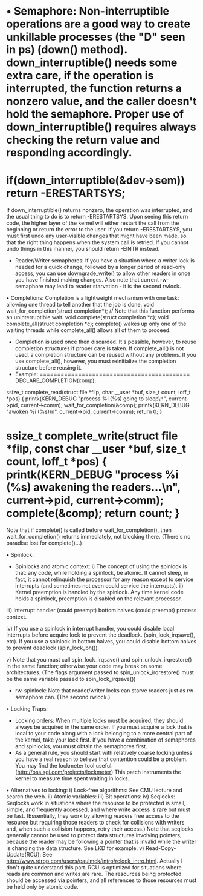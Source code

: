 • Semaphore:
Non-interruptible operations are a good way to create unkillable processes (the "D" seen in ps) (down() method). down_interruptible() needs some extra care, if the operation is interrupted, the function returns a nonzero value, and the caller doesn't hold the semaphore. Proper use of down_interruptible() requires always checking the return value and responding accordingly.
=====================================
if(down_interruptible(&dev->sem))
	return -ERESTARTSYS;
=====================================
If down_interruptible() returns nonzero, the operation was interrupted, and the usual thing to do is to return -ERESTARTSYS. Upon seeing this return code, the higher layer of the kernel will either restart the call from the beginning or return the error to the user. If you return -ERESTARTSYS, you must first undo any user-visible changes that might have been made, so that the right thing happens when the system call is retried. If you cannot undo things in this manner, you should return -EINTR instead.

* Reader/Writer semaphores:
If you have a situation where a writer lock is needed for a quick change, followed by a longer period of read-only access, you can use downgrade_write() to allow other readers in once you have finished making changes.
Also note that current rw-semaphore may lead to reader starvation - it is the second rwlock.

• Completions:
Completion is a lightweight mechanism with one task: allowing one thread to tell another that the job is done. 
	void wait_for_completion(struct completion*); // Note that this function performs an uninterruptible wait. 
	void complete(struct completion *c);
	void complete_all(struct completion *c);
complete() wakes up only one of the waiting threads while complete_all() allows all of them to proceed.

* Completion is used once then discarded. It's possible, however, to reuse completion structures if proper care is taken. If complete_all() is not used, a completion structure can be reused without any problems. If you use complete_all(), however, you must reinitialize the completion structure before reusing it.
* Example:
===========================================
DECLARE_COMPLETION(comp);

ssize_t complete_read(struct file *filp, char __user *buf, size_t count, loff_t *pos)
{
	printk(KERN_DEBUG "process %i (%s) going to sleep\n", current->pid, current->comm);
	wait_for_completion(&comp);
	printk(KERN_DEBUG "awoken %i (%s)\n", current->pid, current->comm);
	return 0;
}

ssize_t complete_write(struct file *filp, const char __user *buf, size_t count, loff_t *pos)
{
	printk(KERN_DEBUG "process %i (%s) awakening the readers...\n", current->pid, current->comm);
	complete(&comp);
	return count;
}
===========================================
Note that if complete() is called before wait_for_completion(), then wait_for_completion() returns immediately, not blocking there. (There's no paradise lost for complete()...)


• Spinlock:
* Spinlocks and atomic context:
i)   The concept of using the spinlock is that: any code, while holding a spinlock, be atomic. It cannot sleep, in fact, it cannot relinquish the processor for any reason except to service interrupts (and sometimes not even could service the interrupts).
ii)  Kernel preemption is handled by the spinlock. Any time kernel code holds a spinlock, preemption is disabled on the relevant processor.

iii) Interrupt handler (could preempt) bottom halves (could preempt) process context.

iv)  If you use a spinlock in interrupt handler, you could disable local interrupts before acquire lock to prevent the deadlock. (spin_lock_irqsave(), etc). If you use a spinlock in bottom halves, you could disable bottom halves to prevent deadlock (spin_lock_bh()).

v)   Note that you must call spin_lock_irqsave() and spin_unlock_irqrestore() in the same function; otherwise your code may break on some architectures. (The flags argument passed to spin_unlock_irqrestore() must be the same variable passed to spin_lock_irqsave())

* rw-spinlock:
Note that reader/writer locks can starve readers just as rw-semaphore can. (The second rwlock.)

• Locking Traps:
* Locking orders: When multiple locks must be acquired, they should always be acquired in the same order. If you must acquire a lock that is local to your code along with a lock belonging to a more central part of the kernel, take your lock first. If you have a combination of semaphores and spinlocks, you must obtain the semaphores first. 
* As a general rule, you should start with relatively coarse locking unless you have a real reason to believe that contention could be a problem. You may find the lockmeter tool useful. (http://oss.sgi.com/projects/lockmeter) This patch instruments the kernel to measure time spent waiting in locks.

• Alternatives to locking:
i)   Lock-free algorithms:
See CMU lecture and search the web.
ii)  Atomic variables:
iii) Bit operations:
iv)  Seqlocks:
Seqlocks work in situations where the resource to be protected is small, simple, and frequently accessed, and where write access is rare but must be fast. (Essentially, they work by allowing readers free access to the resource but requiring those readers to check for collisions with writers and, when such a collision happens, retry their access.)
Note that seqlocks generally cannot be used to protect data structures involving pointers, because the reader may be following a pointer that is invalid while the writer is changing the data structure.
See LKD for example.
v)   Read-Copy-Update(RCU):
See http://www.rdrop.com/users/paulmck/intro/rclock_intro.html. Actually I don't quite understand this part.
RCU is optimized for situations where reads are common and writes are rare. The resources being protected should be accessed via pointers, and all references to those resources must be held only by atomic code.
